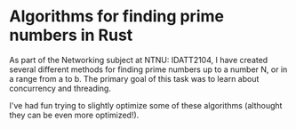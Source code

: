 # Algorithms for finding prime numbers in Rust
As part of the Networking subject at NTNU: IDATT2104, I have created several different methods for finding prime
numbers up to a number N, or in a range from a to b. The primary goal of this task was to learn about concurrency
and threading.

I've had fun trying to slightly optimize some of these algorithms (althought they can be even more optimized!).
